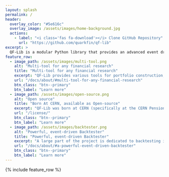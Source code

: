 ```yaml
---
layout: splash
permalink: /
header:
  overlay_color: "#5e616c"
  overlay_image: /assets/images/home-background.jpg
  actions:
    - label: "<i class='fas fa-download'></i> Clone GitHub Repository"
      url: "https://github.com/quarkfin/qf-lib"
excerpt: >
  QF-Lib is a modular Python library that provides an advanced event driven backtester and a set of high quality tools for quantitative finance. <a href="/qf-lib/docs/about/">Read more...</a><br />
feature_row:
  - image_path: /assets/images/multi-tool.png
    alt: "Multi-tool for any financial research"
    title: "Multi-tool for any financial research"
    excerpt: "QF-Lib provides various tools for portfolio construction, time series analysis, risk monitoring, and tools to process data and to present the results."
    url: "/docs/about/#multi-tool-for-any-financial-research"
    btn_class: "btn--primary"
    btn_label: "Learn more"
  - image_path: /assets/images/open-source.png
    alt: "Open source"
    title: "Born At CERN, available as Open-source"
    excerpt: "QF-Lib was born at CERN (specifically at the CERN Pension Fund) and now is available under permissive Open-source license - Apache v2.0."
    url: "/license/"
    btn_class: "btn--primary"
    btn_label: "Learn more"     
  - image_path: /assets/images/backtester.png
    alt: "Powerful, event-driven Backtester"
    title: "Powerful, event-driven Backtester"
    excerpt: "A large part of the project is dedicated to backtesting investment strategies and allows simulating events such as daily market opening or closing."
    url: "/docs/about/#a-powerful-event-driven-backtester"
    btn_class: "btn--primary"
    btn_label: "Learn more"
---
```


{% include feature_row %}
